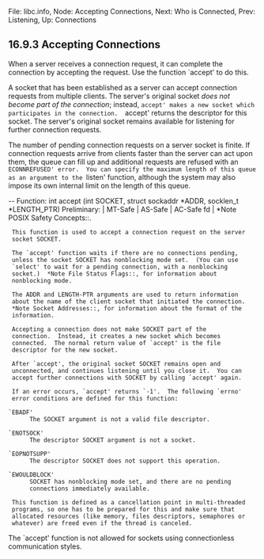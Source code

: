 File: libc.info,  Node: Accepting Connections,  Next: Who is Connected,  Prev: Listening,  Up: Connections

16.9.3 Accepting Connections
----------------------------

When a server receives a connection request, it can complete the
connection by accepting the request.  Use the function `accept' to do
this.

   A socket that has been established as a server can accept connection
requests from multiple clients.  The server's original socket _does not
become part of the connection_; instead, `accept' makes a new socket
which participates in the connection.  `accept' returns the descriptor
for this socket.  The server's original socket remains available for
listening for further connection requests.

   The number of pending connection requests on a server socket is
finite.  If connection requests arrive from clients faster than the
server can act upon them, the queue can fill up and additional requests
are refused with an `ECONNREFUSED' error.  You can specify the maximum
length of this queue as an argument to the `listen' function, although
the system may also impose its own internal limit on the length of this
queue.

 -- Function: int accept (int SOCKET, struct sockaddr *ADDR, socklen_t
          *LENGTH_PTR)
     Preliminary: | MT-Safe | AS-Safe | AC-Safe fd | *Note POSIX Safety
     Concepts::.

     This function is used to accept a connection request on the server
     socket SOCKET.

     The `accept' function waits if there are no connections pending,
     unless the socket SOCKET has nonblocking mode set.  (You can use
     `select' to wait for a pending connection, with a nonblocking
     socket.)  *Note File Status Flags::, for information about
     nonblocking mode.

     The ADDR and LENGTH-PTR arguments are used to return information
     about the name of the client socket that initiated the connection.
     *Note Socket Addresses::, for information about the format of the
     information.

     Accepting a connection does not make SOCKET part of the
     connection.  Instead, it creates a new socket which becomes
     connected.  The normal return value of `accept' is the file
     descriptor for the new socket.

     After `accept', the original socket SOCKET remains open and
     unconnected, and continues listening until you close it.  You can
     accept further connections with SOCKET by calling `accept' again.

     If an error occurs, `accept' returns `-1'.  The following `errno'
     error conditions are defined for this function:

    `EBADF'
          The SOCKET argument is not a valid file descriptor.

    `ENOTSOCK'
          The descriptor SOCKET argument is not a socket.

    `EOPNOTSUPP'
          The descriptor SOCKET does not support this operation.

    `EWOULDBLOCK'
          SOCKET has nonblocking mode set, and there are no pending
          connections immediately available.

     This function is defined as a cancellation point in multi-threaded
     programs, so one has to be prepared for this and make sure that
     allocated resources (like memory, files descriptors, semaphores or
     whatever) are freed even if the thread is canceled.

   The `accept' function is not allowed for sockets using
connectionless communication styles.

